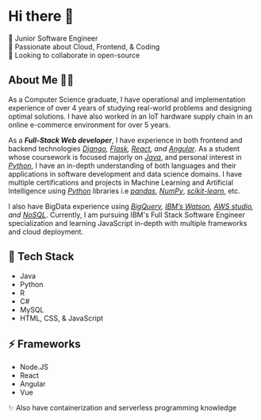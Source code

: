 # Hi there 👋

🔭 Junior Software Engineer \
👯 Passionate about Cloud, Frontend, & Coding \
💬 Looking to collaborate in open-source

## About Me 👩‍💻

As a Computer Science graduate, I have operational and implementation experience of over 4 years of studying real-world problems and designing optimal solutions. I have also worked in an IoT hardware supply chain in an online e-commerce environment for over 5 years.

As a _**Full-Stack Web developer**_, I have experience in both frontend and backend technologies _[Django](https//www.djangoproject.com/), [Flask](https//flask.palletsprojects.com/en/latest/), [React](https//reactjs.org/), and [Angular](https//angular.io/)_. As a student whose coursework is focused majorly on _[Java](https//www.java.com/en/)_, and personal interest in _[Python](https//www.python.org/)_, I have an in-depth understanding of both languages and their applications in software development and data science domains. I have multiple certifications and projects in Machine Learning and Artificial Intelligence using _[Python](https//www.python.org/)_ libraries i.e _[pandas](https//pandas.pydata.org/)_, _[NumPy](https//numpy.org/)_, _[scikit-learn](https//scikit-learn.org/stable/)_, etc.

I also have BigData experience using _[BigQuery](https//cloud.google.com/bigquery), [IBM’s Watson](https//www.ibm.com/watson), [AWS studio](https//aws.amazon.com/amplify/studio/), and [NoSQL](https//en.wikipedia.org/wiki/NoSQL)_. Currently, I am pursuing IBM's Full Stack Software Engineer specialization and learning JavaScript in-depth with multiple frameworks and cloud deployment.

## 🌱 Tech Stack

- Java
- Python
- R
- C#
- MySQL
- HTML, CSS, & JavaScript

## ⚡ Frameworks

- Node.JS
- React
- Angular
- Vue

✨ Also have containerization and serverless programming knowledge

<!--
**KinzaaSheikh/KinzaaSheikh** is a ✨ _special_ ✨ repository because its `README.md` (this file) appears on your GitHub profile.

Here are some ideas to get you started

- 🔭 I’m currently working on ...
- 🌱 I’m currently learning ...
- 👯 I’m looking to collaborate on ...
- 🤔 I’m looking for help with ...
- 💬 Ask me about ...
- 📫 How to reach me ...
- 😄 Pronouns ...
- ⚡ Fun fact ...
-->
